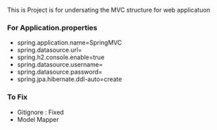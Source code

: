 This is Project is for undersating the MVC structure for web applicatuon 

### For Application.properties
- spring.application.name=SpringMVC
- spring.datasource.url=
- spring.h2.console.enable=true
- spring.datasource.username=
- spring.datasource.password=
- spring.jpa.hibernate.ddl-auto=create


### To Fix 

- Gitignore : Fixed
- Model Mapper
